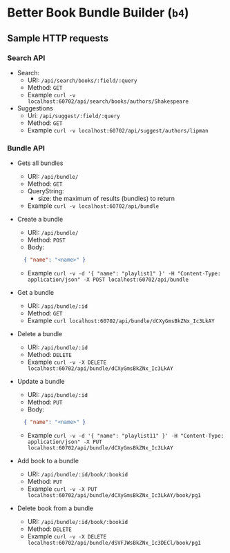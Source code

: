 # Better Book Bundle Builder (`b4`)

## Sample HTTP requests

### Search API

- Search:
  - URI: `/api/search/books/:field/:query`
  - Method: `GET`
  - Example `curl -v localhost:60702/api/search/books/authors/Shakespeare`
- Suggestions
  - Uri: `/api/suggest/:field/:query`
  - Method: `GET`
  - Example `curl -v localhost:60702/api/suggest/authors/lipman`

### Bundle API

- Gets all bundles
  - URI: `/api/bundle/`
  - Method: `GET`
  - QueryString:
    - size: the maximum of results (bundles) to return
  - Example `curl -v localhost:60702/api/bundle`

- Create a bundle
  - URI: `/api/bundle/`
  - Method: `POST`
  - Body:
  
  ```json
    { "name": "<name>" }
  ```

  - Example `curl -v -d '{ "name": "playlist1" }' -H "Content-Type: application/json" -X POST localhost:60702/api/bundle`

- Get a bundle
  - URI: `/api/bundle/:id`
  - Method: `GET`
  - Example `curl localhost:60702/api/bundle/dCXyGmsBkZNx_Ic3LkAY`

- Delete a bundle
  - URI: `/api/bundle/:id`
  - Method: `DELETE`
  - Example `curl -v -X DELETE localhost:60702/api/bundle/dCXyGmsBkZNx_Ic3LkAY`

- Update a bundle
  - URI: `/api/bundle/:id`
  - Method: `PUT`
  - Body:
  
  ```json
    { "name": "<name>" }
  ```

  - Example `curl -v -d '{ "name": "playlist11" }' -H "Content-Type: application/json" -X PUT localhost:60702/api/bundle/dCXyGmsBkZNx_Ic3LkAY`

- Add book to a bundle
  - URI: `/api/bundle/:id/book/:bookid`
  - Method: `PUT`
  - Example `curl -v -X PUT localhost:60702/api/bundle/dCXyGmsBkZNx_Ic3LkAY/book/pg1`

- Delete book from a bundle
  - URI: `/api/bundle/:id/book/:bookid`
  - Method: `DELETE`
  - Example `curl -v -X DELETE localhost:60702/api/bundle/dSVFJWsBkZNx_Ic3DECl/book/pg1`
